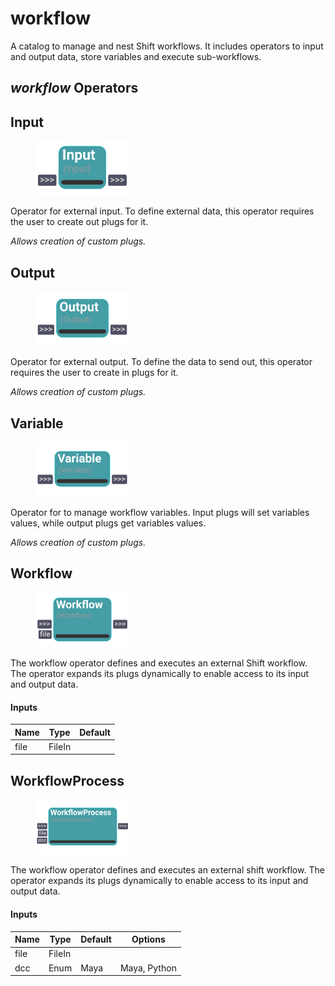 # workflow
A catalog to manage and nest Shift workflows. It includes operators to input and output data, store variables and execute sub-workflows.

## *workflow* Operators
## Input


<figure style="width: 30%">
	<img src="images\Input.png" alt="Node UI">
</figure>


Operator for external input. To define external data, this operator requires the user to create out plugs for it.

    
<i>Allows creation of custom plugs.</i>


## Output


<figure style="width: 30%">
	<img src="images\Output.png" alt="Node UI">
</figure>


Operator for external output. To define the data to send out,
    this operator requires the user to create in plugs for it.
    
<i>Allows creation of custom plugs.</i>


## Variable


<figure style="width: 30%">
	<img src="images\Variable.png" alt="Node UI">
</figure>


Operator for to manage workflow variables.
    Input plugs will set variables values, while output plugs get variables values.
    
<i>Allows creation of custom plugs.</i>


## Workflow


<figure style="width: 30%">
	<img src="images\Workflow.png" alt="Node UI">
</figure>


The workflow operator defines and executes an external Shift workflow.
    The operator expands its plugs dynamically to enable access to its input and output data.


#### Inputs
| Name | Type | Default
| --- | --- | --- |
| file | FileIn | 

## WorkflowProcess


<figure style="width: 30%">
	<img src="images\WorkflowProcess.png" alt="Node UI">
</figure>


The workflow operator defines and executes an external shift workflow.
    The operator expands its plugs dynamically to enable access to its input and output data.
  

#### Inputs
| Name | Type | Default | Options
| --- | --- | --- | --- |
| file | FileIn |  | 
| dcc | Enum | Maya | Maya, Python

